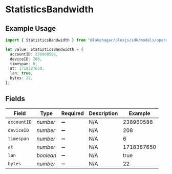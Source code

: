 # StatisticsBandwidth

## Example Usage

```typescript
import { StatisticsBandwidth } from "@lukehagar/plexjs/sdk/models/operations";

let value: StatisticsBandwidth = {
  accountID: 238960586,
  deviceID: 208,
  timespan: 6,
  at: 1718387650,
  lan: true,
  bytes: 22,
};
```

## Fields

| Field              | Type               | Required           | Description        | Example            |
| ------------------ | ------------------ | ------------------ | ------------------ | ------------------ |
| `accountID`        | *number*           | :heavy_minus_sign: | N/A                | 238960586          |
| `deviceID`         | *number*           | :heavy_minus_sign: | N/A                | 208                |
| `timespan`         | *number*           | :heavy_minus_sign: | N/A                | 6                  |
| `at`               | *number*           | :heavy_minus_sign: | N/A                | 1718387650         |
| `lan`              | *boolean*          | :heavy_minus_sign: | N/A                | true               |
| `bytes`            | *number*           | :heavy_minus_sign: | N/A                | 22                 |